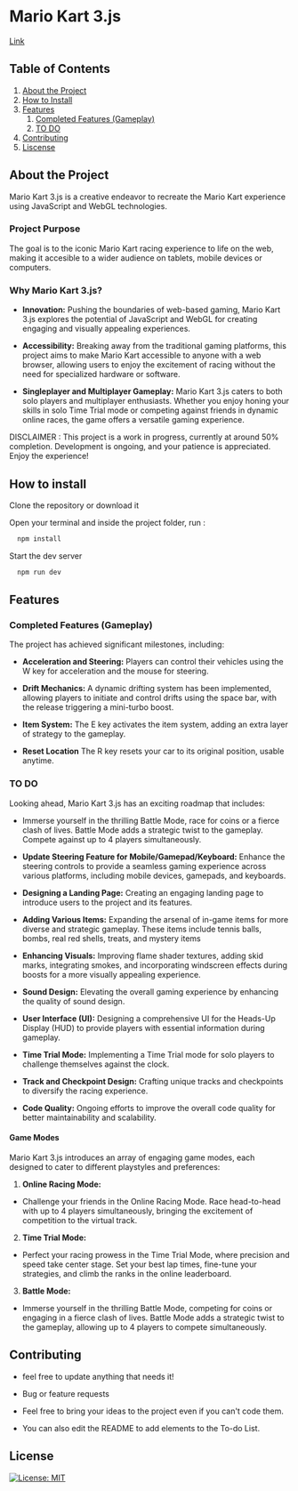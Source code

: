 # Mario Kart 3.js

[Link](https://mario-kart-3-js.vercel.app/)

## Table of Contents
1. [About the Project](#about-the-project)
2. [How to Install](#how-to-install)
3. [Features](#features)
    1. [Completed Features (Gameplay)](#completed-features-gameplay)
    2. [TO DO](#to-do)
4. [Contributing](#contributing)
5. [Liscense](#liscence)


## About the Project

Mario Kart 3.js is a creative endeavor to recreate the Mario Kart experience using JavaScript and WebGL technologies. 

### Project Purpose

The goal is to the iconic Mario Kart racing experience to life on the web, making it accesible to a wider audience on tablets, mobile devices or computers. 

### Why Mario Kart 3.js?

- **Innovation:** Pushing the boundaries of web-based gaming, Mario Kart 3.js explores the potential of JavaScript and WebGL for creating engaging and visually appealing experiences.
  
- **Accessibility:** Breaking away from the traditional gaming platforms, this project aims to make Mario Kart accessible to anyone with a web browser, allowing users to enjoy the excitement of racing without the need for specialized hardware or software.

- **Singleplayer and Multiplayer Gameplay:** Mario Kart 3.js caters to both solo players and multiplayer enthusiasts. Whether you enjoy honing your skills in solo Time Trial mode or competing against friends in dynamic online races, the game offers a versatile gaming experience.


DISCLAIMER : This project is a work in progress, currently at around 50% completion. Development is ongoing, and your patience is appreciated. Enjoy the experience!

## How to install

Clone the repository or download it

Open your terminal and inside the project folder, run :

```bash
  npm install
```

Start the dev server

```bash
  npm run dev
```
## Features
### Completed Features (Gameplay)

The project has achieved significant milestones, including:

- **Acceleration and Steering:** Players can control their vehicles using the W key for acceleration and the mouse for steering.

- **Drift Mechanics:** A dynamic drifting system has been implemented, allowing players to initiate and control drifts using the space bar, with the release triggering a mini-turbo boost.

- **Item System:** The E key activates the item system, adding an extra layer of strategy to the gameplay.

- **Reset Location** The R key resets your car to its original position, usable anytime.
  
### TO DO

Looking ahead, Mario Kart 3.js has an exciting roadmap that includes:

- Immerse yourself in the thrilling Battle Mode, race for coins or a fierce clash of lives. Battle Mode adds a strategic twist to the gameplay. Compete against up to 4 players simultaneously.

- **Update Steering Feature for Mobile/Gamepad/Keyboard:** Enhance the steering controls to provide a seamless gaming experience across various platforms, including mobile devices, gamepads, and keyboards.

- **Designing a Landing Page:** Creating an engaging landing page to introduce users to the project and its features.

- **Adding Various Items:** Expanding the arsenal of in-game items for more diverse and strategic gameplay. These items include tennis balls, bombs, real red shells, treats, and mystery items

- **Enhancing Visuals:** Improving flame shader textures, adding skid marks, integrating smokes, and incorporating windscreen effects during boosts for a more visually appealing experience.

- **Sound Design:** Elevating the overall gaming experience by enhancing the quality of sound design.

- **User Interface (UI):** Designing a comprehensive UI for the Heads-Up Display (HUD) to provide players with essential information during gameplay.

- **Time Trial Mode:** Implementing a Time Trial mode for solo players to challenge themselves against the clock.

- **Track and Checkpoint Design:** Crafting unique tracks and checkpoints to diversify the racing experience.

- **Code Quality:** Ongoing efforts to improve the overall code quality for better maintainability and scalability.

#### Game Modes

Mario Kart 3.js introduces an array of engaging game modes, each designed to cater to different playstyles and preferences:

1. **Online Racing Mode:**

- Challenge your friends in the Online Racing Mode. Race head-to-head with up to 4 players simultaneously, bringing the excitement of competition to the virtual track.

2. **Time Trial Mode:**

- Perfect your racing prowess in the Time Trial Mode, where precision and speed take center stage. Set your best lap times, fine-tune your strategies, and climb the ranks in the online leaderboard.

3. **Battle Mode:**
- Immerse yourself in the thrilling Battle Mode, competing for coins or engaging in a fierce clash of lives. Battle Mode adds a strategic twist to the gameplay, allowing up to 4 players to compete simultaneously.


## Contributing

- feel free to update anything that needs it!

- Bug or feature requests

- Feel free to bring your ideas to the project even if you can't code them.
  
- You can also edit the README to add elements to the To-do List.

## License

[![License: MIT](https://img.shields.io/badge/License-MIT-yellow.svg)](https://opensource.org/licenses/MIT)
